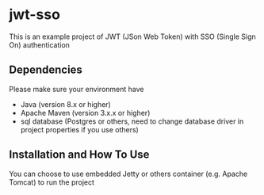 # jwt-sso

This is an example project of JWT (JSon Web Token) with SSO (Single Sign On) authentication

## Dependencies
Please make sure your environment have
<ul>
<li>Java (version 8.x or higher)</li>
<li>Apache Maven (version 3.x.x or higher)</li>
<li>sql database (Postgres or others, need to change database driver in project properties if you use others)</li>
</ul>

## Installation and How To Use
You can choose to use embedded Jetty or others container (e.g. Apache Tomcat) to run the project

